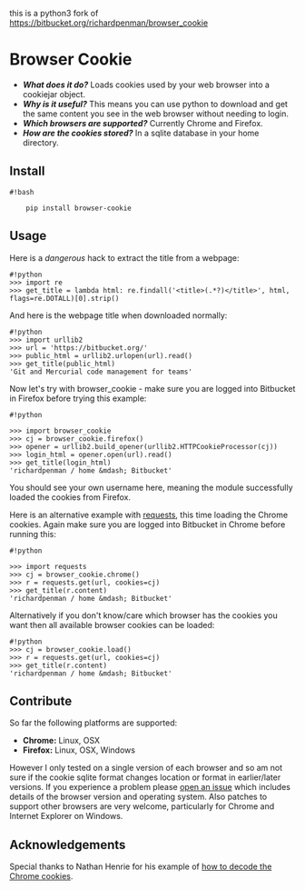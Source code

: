 this is a python3 fork of https://bitbucket.org/richardpenman/browser_cookie

# Browser Cookie #

* ***What does it do?*** Loads cookies used by your web browser into a cookiejar object. 
* ***Why is it useful?*** This means you can use python to download and get the same content you see in the web browser without needing to login.
* ***Which browsers are supported?*** Currently Chrome and Firefox.
* ***How are the cookies stored?*** In a sqlite database in your home directory.

## Install ##
```
#!bash

    pip install browser-cookie

```


## Usage ##

Here is a *dangerous* hack to extract the title from a webpage:
```
#!python
>>> import re
>>> get_title = lambda html: re.findall('<title>(.*?)</title>', html, flags=re.DOTALL)[0].strip()
```

And here is the webpage title when downloaded normally:
```
#!python
>>> import urllib2
>>> url = 'https://bitbucket.org/'
>>> public_html = urllib2.urlopen(url).read()
>>> get_title(public_html)
'Git and Mercurial code management for teams'
```

Now let's try with browser_cookie - make sure you are logged into Bitbucket in Firefox before trying this example:
```
#!python

>>> import browser_cookie
>>> cj = browser_cookie.firefox()
>>> opener = urllib2.build_opener(urllib2.HTTPCookieProcessor(cj))
>>> login_html = opener.open(url).read()
>>> get_title(login_html)
'richardpenman / home &mdash; Bitbucket'
```

You should see your own username here, meaning the module successfully loaded the cookies from Firefox.

Here is an alternative example with [requests](http://docs.python-requests.org/en/latest/), this time loading the Chrome cookies. Again make sure you are logged into Bitbucket in Chrome before running this:
```
#!python

>>> import requests
>>> cj = browser_cookie.chrome()
>>> r = requests.get(url, cookies=cj)
>>> get_title(r.content)
'richardpenman / home &mdash; Bitbucket'
```

Alternatively if you don't know/care which browser has the cookies you want then all available browser cookies can be loaded:
```
#!python
>>> cj = browser_cookie.load()
>>> r = requests.get(url, cookies=cj)
>>> get_title(r.content)
'richardpenman / home &mdash; Bitbucket'
```


## Contribute ##
So far the following platforms are supported:

* **Chrome:** Linux, OSX
* **Firefox:** Linux, OSX, Windows
 

However I only tested on a single version of each browser and so am not sure if the cookie sqlite format changes location or format in earlier/later versions. If you experience a problem please [open an issue](https://bitbucket.org/richardpenman/browser_cookie/issues/new) which includes details of the browser version and operating system. Also patches to support other browsers are very welcome, particularly for Chrome and Internet Explorer on Windows.


## Acknowledgements ##
Special thanks to Nathan Henrie for his example of [how to decode the Chrome cookies](http://n8henrie.com/2013/11/use-chromes-cookies-for-easier-downloading-with-python-requests/).

